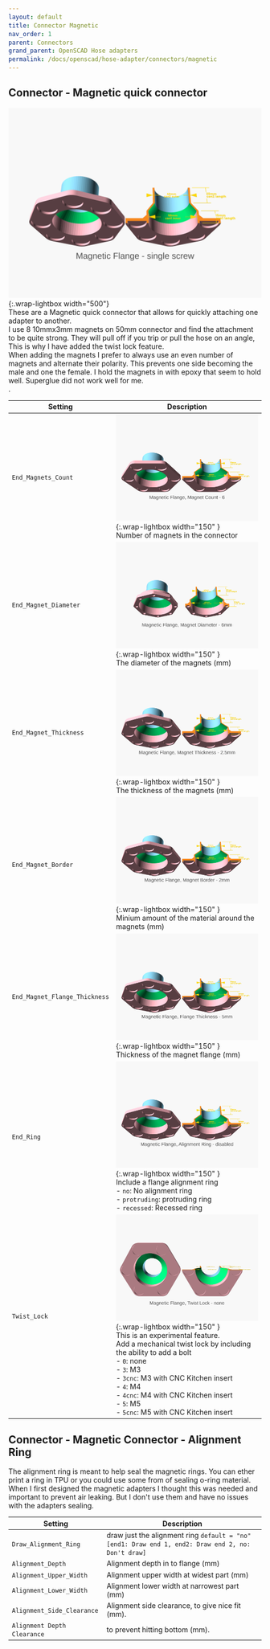 ```yaml
---
layout: default
title: Connector Magnetic
nav_order: 1
parent: Connectors
grand_parent: OpenSCAD Hose adapters
permalink: /docs/openscad/hose-adapter/connectors/magnetic
---
```

## Connector - Magnetic quick connector
![Magnetic Connector](/assets/openscad/hose-adapters/vacuum_hose_adapter-magnetic_flangedemo_text.gif){:.wrap-lightbox width="500"}<br>
These are a Magnetic quick connector that allows for quickly attaching one adapter to another. <br>
I use 8 10mmx3mm magnets on 50mm connector and find the attachment to be quite strong. They will pull off if you trip or pull the hose on an angle, This is why I have added the twist lock feature.<br>
When adding the magnets I prefer to always use an even number of magnets and alternate their polarity. This prevents one side becoming the male and one the female. I hold the magnets in with epoxy that seem to hold well. Superglue did not work well for me.<br>.

Setting | Description
-|-
`End_Magnets_Count` | ![vacuum_hose_adapter magnetic_magnetcount](/assets/openscad/hose-adapters/vacuum_hose_adapter-magnetic_magnetcount_text.gif){:.wrap-lightbox  width="150" }<br>Number of magnets in the connector
`End_Magnet_Diameter` | ![vacuum_hose_adapter magnetic_magnetdiameter](/assets/openscad/hose-adapters/vacuum_hose_adapter-magnetic_magnetdiameter_text.gif){:.wrap-lightbox  width="150" }<br>The diameter of the magnets (mm)
`End_Magnet_Thickness` | ![vacuum_hose_adapter magnetic_magnetthickness](/assets/openscad/hose-adapters/vacuum_hose_adapter-magnetic_magnetthickness_text.gif){:.wrap-lightbox  width="150" }<br>The thickness of the magnets (mm)
`End_Magnet_Border` | ![vacuum_hose_adapter magnetic_magnetborder](/assets/openscad/hose-adapters/vacuum_hose_adapter-magnetic_magnetborder_text.gif){:.wrap-lightbox  width="150" }<br>Minium amount of the material around the magnets (mm)
`End_Magnet_Flange_Thickness` | ![vacuum_hose_adapter magnetic_flangethickness](/assets/openscad/hose-adapters/vacuum_hose_adapter-magnetic_flangethickness_text.gif){:.wrap-lightbox  width="150" }<br>Thickness of the magnet flange (mm)
`End_Ring` | ![vacuum_hose_adapter magnetic_alignmentring](/assets/openscad/hose-adapters/vacuum_hose_adapter-magnetic_alignmentring_text.gif){:.wrap-lightbox  width="150" }<br>Include a flange alignment ring <br>- `no`: No alignment ring<br>- `protruding`: protruding ring<br>- `recessed`: Recessed ring
`Twist_Lock` | ![vacuum_hose_adapter magnetic_twistlock](/assets/openscad/hose-adapters/vacuum_hose_adapter-magnetic_twistlock_text.gif){:.wrap-lightbox  width="150" }<br>This is an experimental feature.<br>Add a mechanical twist lock by including the ability to add a bolt<br>- `0`: none<br>- `3`: M3<br>- `3cnc`: M3 with CNC Kitchen insert<br>- `4`: M4<br>- `4cnc`: M4 with CNC Kitchen insert<br>- `5`: M5<br>- `5cnc`: M5 with CNC Kitchen insert

## Connector - Magnetic Connector - Alignment Ring
The alignment ring is meant to help seal the magnetic rings. You can ether print a ring in TPU or you could use some from of sealing o-ring material. When I first designed the magnetic adapters I thought this was needed and important to prevent air leaking. But I don't use them and have no issues with the adapters sealing.<br>

Setting | Description
-|-
`Draw_Alignment_Ring` |draw just the alignment ring `default = "no"` `[end1: Draw end 1, end2: Draw end 2, no: Don't draw]`
`Alignment_Depth` | Alignment depth in to flange (mm)
`Alignment_Upper_Width` | Alignment upper width at widest part (mm)
`Alignment_Lower_Width` | Alignment lower width at narrowest part (mm)
`Alignment_Side_Clearance` | Alignment side clearance, to give nice fit (mm).
`Alignment Depth Clearance` | to prevent hitting bottom (mm).